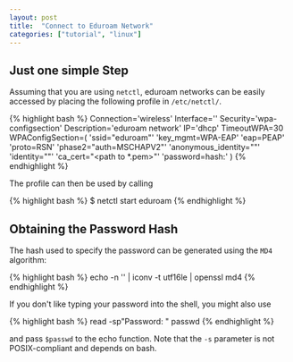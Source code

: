 ```yaml
---
layout: post
title:  "Connect to Eduroam Network"
categories: ["tutorial", "linux"]
---
```


Just one simple Step
--------------------
Assuming that you are using `netctl`, eduroam networks can be easily accessed by placing the following profile in `/etc/netctl/`.

{% highlight bash %}
Connection='wireless'
Interface='<wlan interface>'
Security='wpa-configsection'
Description='eduroam network'
IP='dhcp'
TimeoutWPA=30
WPAConfigSection=(
  'ssid="eduroam"'
  'key_mgmt=WPA-EAP'
  'eap=PEAP'
  'proto=RSN'
  'phase2="auth=MSCHAPV2"'
  'anonymous_identity="<anonymous mail address>"'
  'identity="<identity mail address>"'
  'ca_cert="<path to *.pem>"'
  'password=hash:<password hash>'
)
{% endhighlight %}

The profile can then be used by calling

{% highlight bash %}
$ netctl start eduroam
{% endhighlight %}


Obtaining the Password Hash
---------------------------
The hash used to specify the password can be generated using the `MD4` algorithm:

{% highlight bash %}
echo -n '<password>' | iconv -t utf16le | openssl md4
{% endhighlight %}

If you don't like typing your password into the shell, you might also use

{% highlight bash %}
read -sp"Password: " passwd
{% endhighlight %}

and pass `$passwd` to the echo function. Note that the `-s` parameter is not POSIX-compliant and depends on bash.
